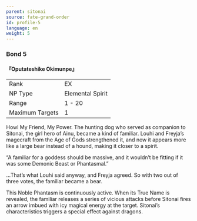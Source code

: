 ```yaml
---
parent: sitonai
source: fate-grand-order
id: profile-5
language: en
weight: 5
---
```


### Bond 5

#### 『Oputateshike Okimunpe』

<table>
  <tr><td>Rank</td><td>EX</td></tr>
  <tr><td>NP Type</td><td>Elemental Spirit</td></tr>
  <tr><td>Range</td><td>1 - 20</td></tr>
  <tr><td>Maximum Targets</td><td>1</td></tr>
</table>

Howl My Friend, My Power.
The hunting dog who served as companion to Sitonai, the girl hero of Ainu, became a kind of familiar. Louhi and Freyja’s magecraft from the Age of Gods strengthened it, and now it appears more like a large bear instead of a hound, making it closer to a spirit.

“A familiar for a goddess should be massive, and it wouldn’t be fitting if it was some Demonic Beast or Phantasmal.”

…That’s what Louhi said anyway, and Freyja agreed. So with two out of three votes, the familiar became a bear.

This Noble Phantasm is continuously active. When its True Name is revealed, the familiar releases a series of vicious attacks before Sitonai fires an arrow imbued with icy magical energy at the target. Sitonai’s characteristics triggers a special effect against dragons.
